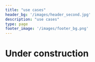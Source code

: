 ```yaml
---
title: "use cases"
header_bg: '/images/header_second.jpg'
description: "use cases"
type: page
footer_image: '/images/footer_bg.png'
---
```


# Under construction